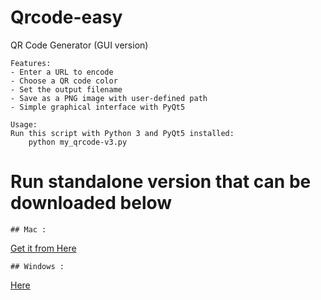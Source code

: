 # Qrcode-easy
 QR Code Generator (GUI version)

    Features:
    - Enter a URL to encode
    - Choose a QR code color
    - Set the output filename
    - Save as a PNG image with user-defined path
    - Simple graphical interface with PyQt5

    Usage:
    Run this script with Python 3 and PyQt5 installed:
        python my_qrcode-v3.py
        
# Run standalone version that can be downloaded below

    ## Mac :
  
  [Get it from Here](https://cloud.univ-grenoble-alpes.fr/s/pAAQxSY8nE9ZBLA)    

    ## Windows :
    
  [Here](https://cloud.univ-grenoble-alpes.fr/s/98WrWHECQCcJPCY)
